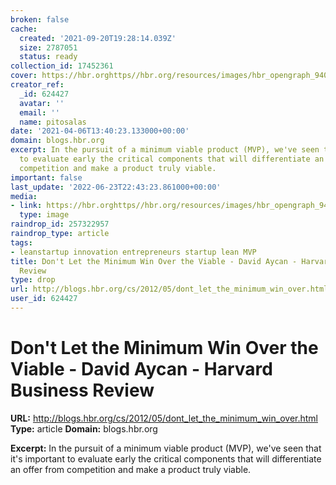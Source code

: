 ```yaml
---
broken: false
cache:
  created: '2021-09-20T19:28:14.039Z'
  size: 2787051
  status: ready
collection_id: 17452361
cover: https://hbr.orghttps//hbr.org/resources/images/hbr_opengraph_940x490.png
creator_ref:
  _id: 624427
  avatar: ''
  email: ''
  name: pitosalas
date: '2021-04-06T13:40:23.133000+00:00'
domain: blogs.hbr.org
excerpt: In the pursuit of a minimum viable product (MVP), we've seen that it's important
  to evaluate early the critical components that will differentiate an offer from
  competition and make a product truly viable.
important: false
last_update: '2022-06-23T22:43:23.861000+00:00'
media:
- link: https://hbr.orghttps//hbr.org/resources/images/hbr_opengraph_940x490.png
  type: image
raindrop_id: 257322957
raindrop_type: article
tags:
- leanstartup innovation entrepreneurs startup lean MVP
title: Don't Let the Minimum Win Over the Viable - David Aycan - Harvard Business
  Review
type: drop
url: http://blogs.hbr.org/cs/2012/05/dont_let_the_minimum_win_over.html
user_id: 624427
---
```


# Don't Let the Minimum Win Over the Viable - David Aycan - Harvard Business Review

**URL:** http://blogs.hbr.org/cs/2012/05/dont_let_the_minimum_win_over.html
**Type:** article
**Domain:** blogs.hbr.org

**Excerpt:** In the pursuit of a minimum viable product (MVP), we've seen that it's important to evaluate early the critical components that will differentiate an offer from competition and make a product truly viable.
